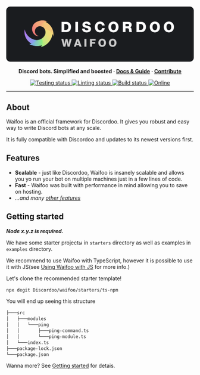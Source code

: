 <p align="center">
  <a href="https://ddoo.dev/"><img width="520" src="media/banner_waifoo.svg" alt=""></a>
</p>


<p align="center">
  <b>
    Discord bots. Simplified and boosted
    <span> · </span>
    <a href="https://ddoo.dev/">Docs & Guide</a>
    <span> · </span>
    <a href="https://github.com/Discordoo/discordoo/blob/develop/CONTRIBUTING.md">Contribute</a>
  </b>
</p>

<p align="center">
  <a href="https://github.com/Discordoo/discordoo/actions">
    <img src="https://github.com/Discordoo/discordoo/workflows/Tests/badge.svg" alt="Testing status" />
  </a>
  <a href="https://github.com/Discordoo/discordoo/actions">
    <img src="https://github.com/Discordoo/discordoo/workflows/Lint/badge.svg" alt="Linting status" />
  </a>
  <a href="https://github.com/Discordoo/discordoo/actions">
    <img src="https://github.com/Discordoo/discordoo/workflows/Build/badge.svg" alt="Build status" />
  </a>
  <a href="https://ddoo.dev/discord">
    <img 
      src="https://img.shields.io/discord/811663819721539674?color=7280DA&label=Discord&logo=discord&logoColor=white" 
      alt="Online"
    >
  </a>
</p>
<hr>

## About
Waifoo is an official framework for Discordoo. It gives you robust and easy way to write Discord bots at any scale.

It is fully compatible with Discordoo and updates to its newest versions first.

## Features
* **Scalable** - just like Discordoo, Waifoo is insanely scalable and allows you yo run your bot on multiple machines just in a few lines of code.
* **Fast** - Waifoo was built with performance in mind allowing you to save on hosting.
* *...and many [other features](https://github.com/Discordoo/discordoo#features)*

## Getting started
***Node x.y.z is required.***

We have some starter projectы in `starters` directory as well as examples in `examples` directory.

We recommend to use Waifoo with TypeScript, however it is possible to use it with JS(see [Using Waifoo with JS]() for more info.)

Let's clone the recommended starter template!
```sh
npx degit Discordoo/waifoo/starters/ts-npm
```
You will end up seeing this structure
```
├───src
│   ├───modules
│   │   └───ping
│   │       ├───ping-command.ts
│   │       └───ping-module.ts
│   └───index.ts
├───package-lock.json
└───package.json
```
Wanna more? See [Getting started]() for detais.